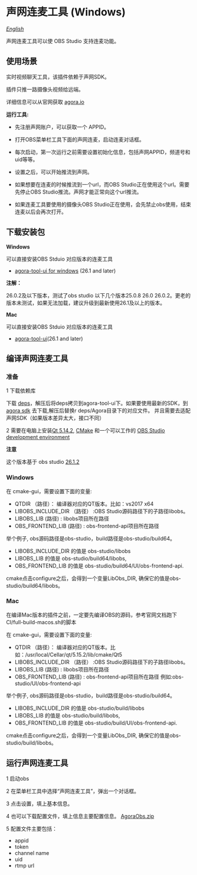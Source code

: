 # 声网连麦工具 (Windows)

*[English](README.md)*

声网连麦工具可以使 OBS Studio 支持连麦功能。

## 使用场景

实时视频聊天工具，该插件依赖于声网SDK。

插件只推一路摄像头视频给远端。 

详细信息可以从官网获取 [agora.io](https://www.agora.io/en)

**运行工具:**

* 先注册声网账户，可以获取一个 APPID。

* 打开OBS菜单栏工具下面的声网连麦，启动连麦对话框。

* 每次启动，第一次运行之前需要设置初始化信息，包括声网APPID，频道号和uid等等。

* 设置之后，可以开始推流到声网。

* 如果想要在连麦的时候推流到一个url，而OBS Studio正在使用这个url。需要先停止OBS Studio推流。声网才能正常向这个url推流。

* 如果连麦工具要使用的摄像头OBS Studio正在使用，会先禁止obs使用，结束连麦以后会再次打开。


## 下载安装包

**Windows**

可以直接安装OBS Stduio 对应版本的连麦工具

* [agora-tool-ui for windows](https://github.com/AgoraIO/OBS/releases/download/3.3.0/Agora-Tool-3.3.0-Installer.exe) (26.1 and later)



**注解：**

26.0.2及以下版本，测试了obs studio 以下几个版本25.0.8 26.0  26.0.2。更老的版本未测试，如果无法加载，建议升级到最新使用26.1及以上的版本。

**Mac**

可以直接安装OBS Stduio 对应版本的连麦工具

* [agora-tool-ui](https://github.com/AgoraIO/OBS/releases/download/3.3.1/Agora-Tool-3.3.1-Installer.dmg)(26.1 and later)


## 编译声网连麦工具

### 准备

1 下载依赖库

   下载 [deps](https://github.com/AgoraIO/OBS/releases/download/3.3.3/deps.zip)，解压后将deps拷贝到agora-tool-ui下。如果要使用最新的SDK，到[agora sdk](https://docs.agora.io/cn/All/downloads?platform=All%20Platforms) 去下载,解压后替换r deps/Agora目录下的对应文件。 并且需要去适配声网SDK（如果版本差异太大，接口不同）


2 需要在电脑上安装[Qt 5.14.2](https://github.com/sbd021/Basic-Video-Broadcasting/releases/download/5.14.2/Qt5.14.2.zip),
[CMake](https://cmake.org/download/) 和一个可以工作的 [OBS Studio development environment](https://obsproject.com/wiki/install-instructions) 

**注意**

这个版本基于 obs studio [26.1.2](https://github.com/obsproject/obs-studio/tree/26.1.2)

### Windows

在 cmake-gui，需要设置下面的变量:

* QTDIR （路径）： 编译器对应的QT版本。比如：vs2017 x64
* LIBOBS_INCLUDE_DIR （路径） :OBS Studio源码路径下的子路径libobs。
* LIBOBS_LIB (路径) : libobs项目所在路径
* OBS_FRONTEND_LIB (路径) : obs-frontend-api项目所在路径 

举个例子, obs源码路径是obs-studio，build路径是obs-studio/build64。

* LIBOBS\_INCLUDE\_DIR 的值是 obs-studio/libobs
* LIBOBS\_LIB 的值是 obs-studio/build64/libobs, 
* OBS\_FRONTEND\_LIB 的值是 obs-studio/build64/UI/obs-frontend-api. 

cmake点击configure之后，会得到一个变量LibObs_DIR, 确保它的值是obs-studio/build64/libobs。

### Mac
在编译Mac版本的插件之前，一定要先编译OBS的源码，参考官网文档跑下CI/full-build-macos.sh的脚本

在 cmake-gui，需要设置下面的变量:

* QTDIR （路径）： 编译器对应的QT版本。比如：/usr/local/Cellar/qt/5.15.2/lib/cmake/Qt5
* LIBOBS_INCLUDE_DIR （路径） :OBS Studio源码路径下的子路径libobs。
* LIBOBS_LIB (路径) : libobs项目所在路径
* OBS_FRONTEND_LIB (路径) : obs-frontend-api项目所在路径 例如:obs-studio/UI/obs-frontend-api

举个例子, obs源码路径是obs-studio，build路径是obs-studio/build64。

* LIBOBS\_INCLUDE\_DIR 的值是 obs-studio/build/libobs
* LIBOBS\_LIB 的值是 obs-studio/build/libobs, 
* OBS\_FRONTEND\_LIB 的值是 obs-studio/build/UI/obs-frontend-api. 

cmake点击configure之后，会得到一个变量LibObs_DIR, 确保它的值是obs-studio/build/libobs。


## 运行声网连麦工具

1 启动obs

2 在菜单栏工具中选择“声网连麦工具”，弹出一个对话框。

3 点击设置，填上基本信息。

4 也可以下载配置文件，填上信息主要配置信息。
[AgoraObs.zip](https://github.com/AgoraIO/OBS/releases/download/3.3.0/AgoraObs.zip)

5 配置文件主要包括：

* appid
* token
* channel name
* uid
* rtmp url











